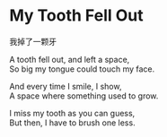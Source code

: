 # My Tooth Fell Out
我掉了一颗牙

A tooth fell out, and left a space,  
So big my tongue could touch my face.  

And every time I smile, I show,  
A space where something used to grow.  

I miss my tooth as you can guess,  
But then, I have to brush one less.